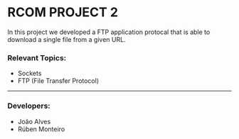 # RCOM PROJECT 2


In this project we developed a FTP application protocal that is able to download a single file from a given URL.


### Relevant Topics:
- Sockets
- FTP (File Transfer Protocol)

--------------------------------

### Developers:
- João Alves
- Rúben Monteiro

